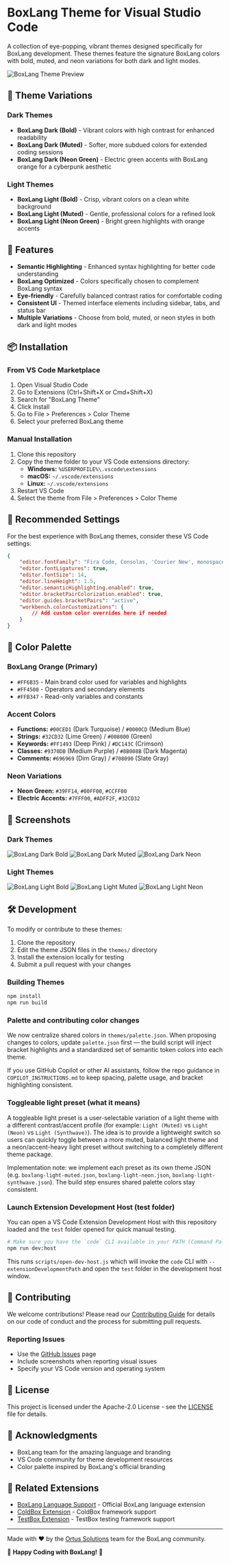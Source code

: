 # BoxLang Theme for Visual Studio Code

A collection of eye-popping, vibrant themes designed specifically for BoxLang development. These themes feature the signature BoxLang colors with bold, muted, and neon variations for both dark and light modes.

![BoxLang Theme Preview](images/preview.png)

## 🎨 Theme Variations

### Dark Themes

- **BoxLang Dark (Bold)** - Vibrant colors with high contrast for enhanced readability
- **BoxLang Dark (Muted)** - Softer, more subdued colors for extended coding sessions
- **BoxLang Dark (Neon Green)** - Electric green accents with BoxLang orange for a cyberpunk aesthetic

### Light Themes

- **BoxLang Light (Bold)** - Crisp, vibrant colors on a clean white background
- **BoxLang Light (Muted)** - Gentle, professional colors for a refined look
- **BoxLang Light (Neon Green)** - Bright green highlights with orange accents

## 🚀 Features

- **Semantic Highlighting** - Enhanced syntax highlighting for better code understanding
- **BoxLang Optimized** - Colors specifically chosen to complement BoxLang syntax
- **Eye-friendly** - Carefully balanced contrast ratios for comfortable coding
- **Consistent UI** - Themed interface elements including sidebar, tabs, and status bar
- **Multiple Variations** - Choose from bold, muted, or neon styles in both dark and light modes

## 📦 Installation

### From VS Code Marketplace

1. Open Visual Studio Code
2. Go to Extensions (Ctrl+Shift+X or Cmd+Shift+X)
3. Search for "BoxLang Theme"
4. Click Install
5. Go to File > Preferences > Color Theme
6. Select your preferred BoxLang theme

### Manual Installation

1. Clone this repository
2. Copy the theme folder to your VS Code extensions directory:
   - **Windows:** `%USERPROFILE%\.vscode\extensions`
   - **macOS:** `~/.vscode/extensions`
   - **Linux:** `~/.vscode/extensions`
3. Restart VS Code
4. Select the theme from File > Preferences > Color Theme

## 🎯 Recommended Settings

For the best experience with BoxLang themes, consider these VS Code settings:

```json
{
    "editor.fontFamily": "Fira Code, Consolas, 'Courier New', monospace",
    "editor.fontLigatures": true,
    "editor.fontSize": 14,
    "editor.lineHeight": 1.5,
    "editor.semanticHighlighting.enabled": true,
    "editor.bracketPairColorization.enabled": true,
    "editor.guides.bracketPairs": "active",
    "workbench.colorCustomizations": {
        // Add custom color overrides here if needed
    }
}
```

## 🌈 Color Palette

### BoxLang Orange (Primary)

- `#FF6B35` - Main brand color used for variables and highlights
- `#FF4500` - Operators and secondary elements
- `#FFB347` - Read-only variables and constants

### Accent Colors

- **Functions:** `#00CED1` (Dark Turquoise) / `#0000CD` (Medium Blue)
- **Strings:** `#32CD32` (Lime Green) / `#008000` (Green)
- **Keywords:** `#FF1493` (Deep Pink) / `#DC143C` (Crimson)
- **Classes:** `#9370DB` (Medium Purple) / `#8B008B` (Dark Magenta)
- **Comments:** `#696969` (Dim Gray) / `#708090` (Slate Gray)

### Neon Variations

- **Neon Green:** `#39FF14`, `#00FF00`, `#CCFF00`
- **Electric Accents:** `#7FFF00`, `#ADFF2F`, `#32CD32`

## 📸 Screenshots

### Dark Themes

![BoxLang Dark Bold](images/dark-bold.png)
![BoxLang Dark Muted](images/dark-muted.png)
![BoxLang Dark Neon](images/dark-neon.png)

### Light Themes

![BoxLang Light Bold](images/light-bold.png)
![BoxLang Light Muted](images/light-muted.png)
![BoxLang Light Neon](images/light-neon.png)

## 🛠 Development

To modify or contribute to these themes:

1. Clone the repository
2. Edit the theme JSON files in the `themes/` directory
3. Install the extension locally for testing
4. Submit a pull request with your changes

### Building Themes

```bash
npm install
npm run build
```

### Palette and contributing color changes

We now centralize shared colors in `themes/palette.json`. When proposing changes to colors, update `palette.json` first — the build script will inject bracket highlights and a standardized set of semantic token colors into each theme.

If you use GitHub Copilot or other AI assistants, follow the repo guidance in `COPILOT_INSTRUCTIONS.md` to keep spacing, palette usage, and bracket highlighting consistent.

### Toggleable light preset (what it means)

A toggleable light preset is a user-selectable variation of a light theme with a different contrast/accent profile (for example: `Light (Muted)` vs `Light (Neon)` vs `Light (Synthwave)`). The idea is to provide a lightweight switch so users can quickly toggle between a more muted, balanced light theme and a neon/accent-heavy light preset without switching to a completely different theme package.

Implementation note: we implement each preset as its own theme JSON (e.g. `boxlang-light-muted.json`, `boxlang-light-neon.json`, `boxlang-light-synthwave.json`). The build step ensures shared palette colors stay consistent.

### Launch Extension Development Host (test folder)

You can open a VS Code Extension Development Host with this repository loaded and the `test` folder opened for quick manual testing.

```bash
# Make sure you have the `code` CLI available in your PATH (Command Palette -> "Shell Command: Install 'code' command in PATH")
npm run dev:host
```

This runs `scripts/open-dev-host.js` which will invoke the `code` CLI with `--extensionDevelopmentPath` and open the `test` folder in the development host window.

## 📝 Contributing

We welcome contributions! Please read our [Contributing Guide](CONTRIBUTING.md) for details on our code of conduct and the process for submitting pull requests.

### Reporting Issues

- Use the [GitHub Issues](https://github.com/ortus-boxlang/vscode-boxlang-theme/issues) page
- Include screenshots when reporting visual issues
- Specify your VS Code version and operating system

## 📄 License

This project is licensed under the Apache-2.0 License - see the [LICENSE](LICENSE) file for details.

## 🙏 Acknowledgments

- BoxLang team for the amazing language and branding
- VS Code community for theme development resources
- Color palette inspired by BoxLang's official branding

## 🔗 Related Extensions

- [BoxLang Language Support](https://marketplace.visualstudio.com/items?itemName=ortus-solutions.vscode-boxlang) - Official BoxLang language extension
- [ColdBox Extension](https://marketplace.visualstudio.com/items?itemName=ortus-solutions.vscode-coldbox) - ColdBox framework support
- [TestBox Extension](https://marketplace.visualstudio.com/items?itemName=ortus-solutions.vscode-testbox) - TestBox testing framework support

---

Made with ❤️ by the [Ortus Solutions](https://www.ortussolutions.com) team for the BoxLang community.

🚀 **Happy Coding with BoxLang!** 🚀
